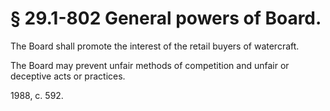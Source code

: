 # § 29.1-802 General powers of Board.

<p>The Board shall promote the interest of the retail buyers of watercraft.</p><p>The Board may prevent unfair methods of competition and unfair or deceptive acts or practices.</p><p>1988, c. 592.</p>